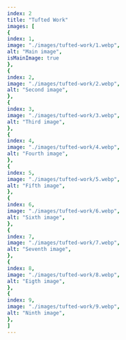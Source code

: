 ```yaml
---
index: 2
title: "Tufted Work"
images: [
{
index: 1,
image: "./images/tufted-work/1.webp",
alt: "Main image",
isMainImage: true
},
{
index: 2,
image: "./images/tufted-work/2.webp",
alt: "Second image",
},
{
index: 3,
image: "./images/tufted-work/3.webp",
alt: "Third image",
},
{
index: 4,
image: "./images/tufted-work/4.webp",
alt: "Fourth image",
},
{
index: 5,
image: "./images/tufted-work/5.webp",
alt: "Fifth image",
},
{
index: 6,
image: "./images/tufted-work/6.webp",
alt: "Sixth image",
},
{
index: 7,
image: "./images/tufted-work/7.webp",
alt: "Seventh image",
},
{
index: 8,
image: "./images/tufted-work/8.webp",
alt: "Eigth image",
},
{
index: 9,
image: "./images/tufted-work/9.webp",
alt: "Ninth image",
},
]
---
```

